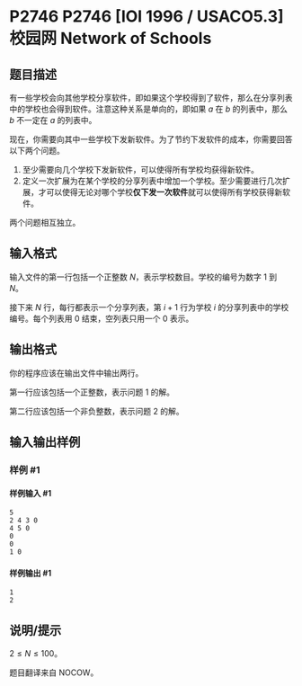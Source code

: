 # P2746 P2746 [IOI 1996 / USACO5.3] 校园网 Network of Schools

## 题目描述

有一些学校会向其他学校分享软件，即如果这个学校得到了软件，那么在分享列表中的学校也会得到软件。注意这种关系是单向的，即如果 $a$ 在 $b$ 的列表中，那么 $b$ 不一定在 $a$ 的列表中。

现在，你需要向其中一些学校下发新软件。为了节约下发软件的成本，你需要回答以下两个问题。
1. 至少需要向几个学校下发新软件，可以使得所有学校均获得新软件。
2. 定义一次扩展为在某个学校的分享列表中增加一个学校。至少需要进行几次扩展，才可以使得无论对哪个学校**仅下发一次软件**就可以使得所有学校获得新软件。

两个问题相互独立。

## 输入格式

输入文件的第一行包括一个正整数 $N$，表示学校数目。学校的编号为数字 $1$ 到 $N$。

接下来 $N$ 行，每行都表示一个分享列表，第 $i+1$ 行为学校 $i$ 的分享列表中的学校编号。每个列表用 $0$ 结束，空列表只用一个 $0$ 表示。

## 输出格式

你的程序应该在输出文件中输出两行。

第一行应该包括一个正整数，表示问题 $1$ 的解。

第二行应该包括一个非负整数，表示问题 $2$ 的解。

## 输入输出样例

### 样例 #1

#### 样例输入 #1

```
5
2 4 3 0
4 5 0
0
0
1 0
```

#### 样例输出 #1

```
1
2
```

## 说明/提示

$2 \le N \le 100$。

题目翻译来自 NOCOW。
